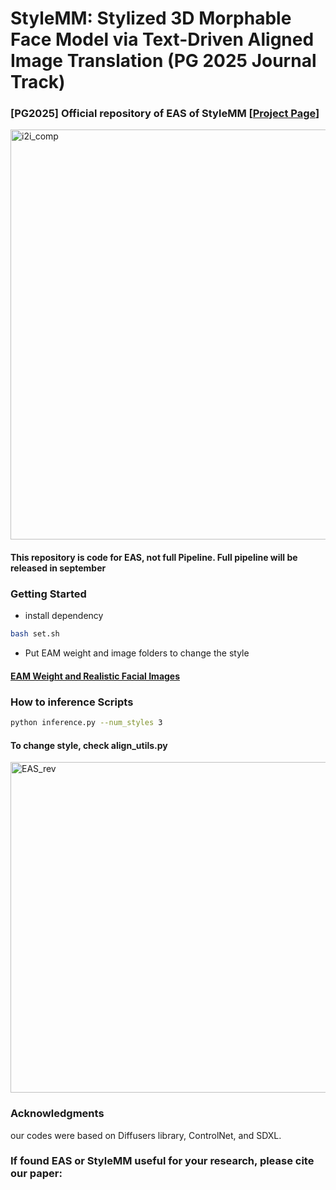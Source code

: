 # StyleMM: Stylized 3D Morphable Face Model via Text-Driven Aligned Image Translation (PG 2025 Journal Track)

### [PG2025] Official repository of EAS of StyleMM [[Project Page](https://kwanyun.github.io/stylemm_page/)] 
<img width="1793" height="656" alt="i2i_comp" src="https://github.com/user-attachments/assets/9b018b75-babc-40d6-a180-7b28e4286729" />

#### This repository is code for EAS, not full Pipeline. Full pipeline will be released in september


### Getting Started
* install dependency
```bash
bash set.sh
```
* Put EAM weight and image folders to change the style
  
#### [EAM Weight and Realistic Facial Images](https://drive.google.com/file/d/1Y5vc1yGKbyiX4NblQzGwYSjsR18htBsR/view?usp=drive_link)


### How to inference Scripts
```bash
python inference.py --num_styles 3
```

#### To change style, check align_utils.py


<img width="1024" height="529" alt="EAS_rev" src="https://github.com/user-attachments/assets/ce99ef6f-de36-42e7-bb97-8c35a2e64b3b" />



### Acknowledgments
our codes were based on Diffusers library, ControlNet, and SDXL.

### If found EAS or StyleMM useful for your research, please cite our paper:
```bash
```


